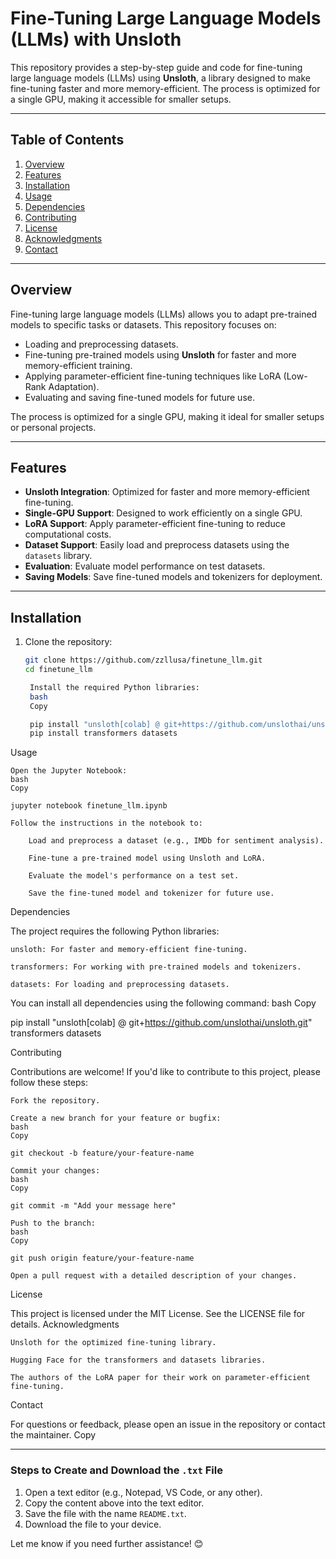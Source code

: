 # Fine-Tuning Large Language Models (LLMs) with Unsloth

This repository provides a step-by-step guide and code for fine-tuning large language models (LLMs) using **Unsloth**, a library designed to make fine-tuning faster and more memory-efficient. The process is optimized for a single GPU, making it accessible for smaller setups.

---

## Table of Contents
1. [Overview](#overview)
2. [Features](#features)
3. [Installation](#installation)
4. [Usage](#usage)
5. [Dependencies](#dependencies)
6. [Contributing](#contributing)
7. [License](#license)
8. [Acknowledgments](#acknowledgments)
9. [Contact](#contact)

---

## Overview

Fine-tuning large language models (LLMs) allows you to adapt pre-trained models to specific tasks or datasets. This repository focuses on:
- Loading and preprocessing datasets.
- Fine-tuning pre-trained models using **Unsloth** for faster and more memory-efficient training.
- Applying parameter-efficient fine-tuning techniques like LoRA (Low-Rank Adaptation).
- Evaluating and saving fine-tuned models for future use.

The process is optimized for a single GPU, making it ideal for smaller setups or personal projects.

---

## Features

- **Unsloth Integration**: Optimized for faster and more memory-efficient fine-tuning.
- **Single-GPU Support**: Designed to work efficiently on a single GPU.
- **LoRA Support**: Apply parameter-efficient fine-tuning to reduce computational costs.
- **Dataset Support**: Easily load and preprocess datasets using the `datasets` library.
- **Evaluation**: Evaluate model performance on test datasets.
- **Saving Models**: Save fine-tuned models and tokenizers for deployment.

---

## Installation

1. Clone the repository:
   ```bash
   git clone https://github.com/zzllusa/finetune_llm.git
   cd finetune_llm

    Install the required Python libraries:
    bash
    Copy

    pip install "unsloth[colab] @ git+https://github.com/unslothai/unsloth.git"
    pip install transformers datasets

Usage

    Open the Jupyter Notebook:
    bash
    Copy

    jupyter notebook finetune_llm.ipynb

    Follow the instructions in the notebook to:

        Load and preprocess a dataset (e.g., IMDb for sentiment analysis).

        Fine-tune a pre-trained model using Unsloth and LoRA.

        Evaluate the model's performance on a test set.

        Save the fine-tuned model and tokenizer for future use.

Dependencies

The project requires the following Python libraries:

    unsloth: For faster and memory-efficient fine-tuning.

    transformers: For working with pre-trained models and tokenizers.

    datasets: For loading and preprocessing datasets.

You can install all dependencies using the following command:
bash
Copy

pip install "unsloth[colab] @ git+https://github.com/unslothai/unsloth.git" transformers datasets

Contributing

Contributions are welcome! If you'd like to contribute to this project, please follow these steps:

    Fork the repository.

    Create a new branch for your feature or bugfix:
    bash
    Copy

    git checkout -b feature/your-feature-name

    Commit your changes:
    bash
    Copy

    git commit -m "Add your message here"

    Push to the branch:
    bash
    Copy

    git push origin feature/your-feature-name

    Open a pull request with a detailed description of your changes.

License

This project is licensed under the MIT License. See the LICENSE file for details.
Acknowledgments

    Unsloth for the optimized fine-tuning library.

    Hugging Face for the transformers and datasets libraries.

    The authors of the LoRA paper for their work on parameter-efficient fine-tuning.

Contact

For questions or feedback, please open an issue in the repository or contact the maintainer.
Copy


---

### **Steps to Create and Download the `.txt` File**
1. Open a text editor (e.g., Notepad, VS Code, or any other).
2. Copy the content above into the text editor.
3. Save the file with the name `README.txt`.
4. Download the file to your device.

Let me know if you need further assistance! 😊
